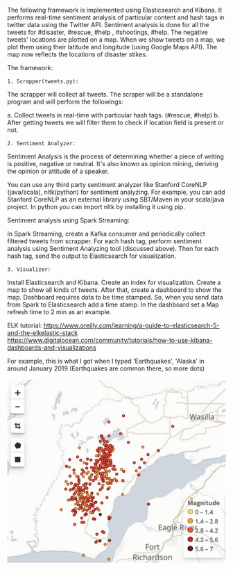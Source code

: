 The following framework is implemented using Elasticsearch and Kibana. It performs real-time sentiment analysis of particular content and hash tags in twitter data using the Twitter API. Sentiment analysis is done for all the tweets for #disaster, #rescue, #help , #shootings, #help. The negative tweets' locations are plotted on a map. When we show tweets on a map, we plot them using their latitude and longitude (using Google Maps API).  The map now reflects the locations of disaster stikes.

The framework:


    1. Scrapper(tweets.py):
The scrapper will collect all tweets. The scraper will be a standalone program and will perform the followings:

a. Collect tweets in real-time with particular hash tags. (#rescue, #help)
b. After getting tweets we will filter them to check if location field is present or not. 

    2. Sentiment Analyzer:
Sentiment Analysis is the process of determining whether a piece of writing is positive, negative or neutral. It's also known   as opinion mining, deriving the opinion or attitude of a speaker.

You can use any third party sentiment analyzer like Stanford CoreNLP (java/scala), nltk(python) for sentiment analyzing. For example, you can add Stanford CoreNLP as an external library using SBT/Maven  in your scala/java project. In python you can import nltk by installing it using pip. 

Sentiment analysis using Spark Streaming:

In Spark Streaming, create a Kafka consumer and periodically collect filtered tweets from scrapper. For each hash tag, perform sentiment analysis using Sentiment Analyzing tool (discussed above). Then for each hash tag, send the output to Elasticsearch for visualization.

    3. Visualizer:
Install Elasticsearch and Kibana. Create an index for visualization. Create a map to show all kinds of tweets. After that, create a dashboard to show the map. Dashboard requires data to be time stamped. So, when you send data from Spark to Elasticsearch add a time stamp. In the dashboard set a Map refresh time to 2 min as an example.

ELK tutorial:
https://www.oreilly.com/learning/a-guide-to-elasticsearch-5-and-the-elkelastic-stack
https://www.digitalocean.com/community/tutorials/how-to-use-kibana-dashboards-and-visualizations


For example, this is what I got when I typed 'Earthquakes', 'Alaska' in around January 2019 (Earthquakes are common there, so more dots)

![Image description](map.png)




